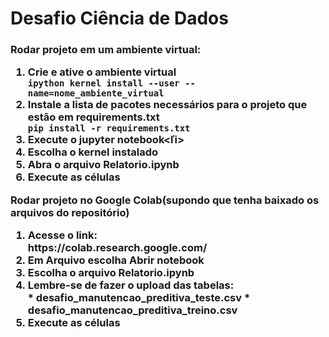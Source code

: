 # Desafio Ciência de Dados

<h3>
Rodar projeto em um ambiente virtual:
  <ol>
    <li>Crie e ative o ambiente virtual</li>
    <code>ipython kernel install --user --name=nome_ambiente_virtual </code>
    <li>Instale a lista de pacotes necessários para o projeto que estão em requirements.txt</li>
    <code>pip install -r requirements.txt</code>
    <li>Execute o jupyter notebook<ľi>
    <li>Escolha o kernel instalado</li>
    <li>Abra o arquivo Relatorio.ipynb</li>
    <li>Execute as células</li>
  </ol>
Rodar projeto no Google Colab(supondo que tenha baixado os arquivos do repositório)
  <ol>
    <li>Acesse o link:</li>
    <link>https://colab.research.google.com/</link>
    <li>Em Arquivo escolha Abrir notebook</li>
    <li>Escolha o arquivo Relatorio.ipynb</li>
    <li>Lembre-se de fazer o upload das tabelas:</li>
      * desafio_manutencao_preditiva_teste.csv
      * desafio_manutencao_preditiva_treino.csv
    <li>Execute as células</li>
  </ol>
</h3>

